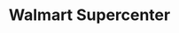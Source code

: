 ---
title: "Walmart Supercenter"
url: /springfield/walmart-supercenter-lejune-drive/
shop: Supermarkt
---